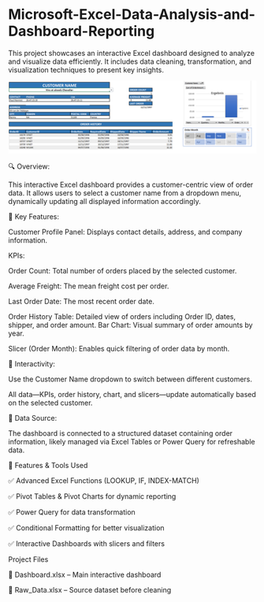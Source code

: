 # Microsoft-Excel-Data-Analysis-and-Dashboard-Reporting

This project showcases an interactive Excel dashboard designed to analyze and visualize data efficiently. It includes data cleaning, transformation, and visualization techniques to present key insights.


![image alt](https://github.com/s26aayes/Microsoft-Excel-Data-Analysis-and-Dashboard-Reporting/blob/main/Excel%20dashboard.png)

🔍 Overview:

This interactive Excel dashboard provides a customer-centric view of order data. It allows users to select a customer name from a dropdown menu, dynamically updating all displayed information accordingly.

🧩 Key Features:

Customer Profile Panel: Displays contact details, address, and company information.

KPIs:

Order Count: Total number of orders placed by the selected customer.

Average Freight: The mean freight cost per order.

Last Order Date: The most recent order date.

Order History Table: Detailed view of orders including Order ID, dates, shipper, and order amount.
Bar Chart: Visual summary of order amounts by year.

Slicer (Order Month): Enables quick filtering of order data by month.

🔄 Interactivity:

Use the Customer Name dropdown to switch between different customers.

All data—KPIs, order history, chart, and slicers—update automatically based on the selected customer.

📁 Data Source:

The dashboard is connected to a structured dataset containing order information, likely managed via Excel Tables or Power Query for refreshable data.

📌 Features & Tools Used

✅ Advanced Excel Functions (LOOKUP, IF, INDEX-MATCH)

✅ Pivot Tables & Pivot Charts for dynamic reporting

✅ Power Query for data transformation

✅ Conditional Formatting for better visualization

✅ Interactive Dashboards with slicers and filters

 Project Files
 
📂 Dashboard.xlsx – Main interactive dashboard

📂 Raw_Data.xlsx – Source dataset before cleaning



